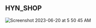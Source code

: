 ## HYN_SHOP
![Screenshot 2023-06-20 at 5 50 45 AM](https://github.com/Hadia-Yehia/HYN_SHOP/assets/91179363/9f3445a8-3a2a-47ff-bd27-e405c294bb25)
